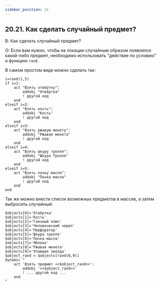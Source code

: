 ```yaml
---
sidebar_position: 21
---
```


## 20.21. Как сделать случайный предмет?
<!-- [:faq_20_21] -->
В: Как сделать случайный предмет?

О:
Если вам нужно, чтобы на локации случайным образом появлялся какой-либо предмет, необходимо использовать "действие по условию" и функцию `rand`.

В самом простом виде можно сделать так:

```qsp
i=rand(1,5)
if i=1:
	act "Взять отвёртку":
		addobj "Отвёртка"
		! другой код
	end
elseif i=2:
	act "Взять кость":
		addobj "Кость"
		! другой код
	end
elseif i=3:
	act "Взять ржавую монету":
		addobj "Ржавая монета"
		! другой код
	end
elseif i=4:
	act "Взять шкуру тролля":
		addobj "Шкура Тролля"
		! другой код
	end
elseif i=5:
	act "Взять пачку масла":
		addobj "Пачка масла"
		! другой код
	end
end
```

Так же можно внести список возможных предметов в массив, а затем выбросить случайный:

```qsp
$objects[0]='Отвёртка' 
$objects[1]='Кость' 
$objects[2]='Гаечный ключ' 
$objects[3]='Человеческий череп' 
$objects[4]='Перфоратор' 
$objects[5]='Шкура тролля' 
$objects[6]='Пачка масла' 
$objects[7]='Яблоко' 
$objects[8]='Ржавая монета' 
$objects[9]='Упавшая звезда' 
$object_rand = $objects[rand(0,9)] 
dynamic "
	act 'Взять предмет <<$object_rand>>': 
		addobj '<<$object_rand>>'
		! ... другой код ... 
	end
"
```

